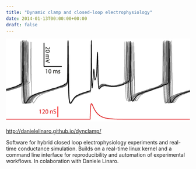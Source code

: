 ```yaml
---
title: "Dynamic clamp and closed-loop electrophysiology"
date: 2014-01-13T00:00:00+00:00
draft: false
---
```


![simulation of a complex spike by somatic conductance injection](/dynclamp.png)

http://danielelinaro.github.io/dynclamp/

Software for hybrid closed loop electrophysiology experiments and real-time conductance simulation. Builds on a real-time linux kernel and a command line interface for reproducibility and automation of experimental workflows. In colaboration with Daniele Linaro.

